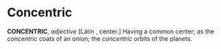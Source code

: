 # Concentric

**CONCENTRIC**, _adjective_ \[Latin , center.\] Having a common center; as the _concentric_ coats of an onion; the _concentric_ orbits of the planets.